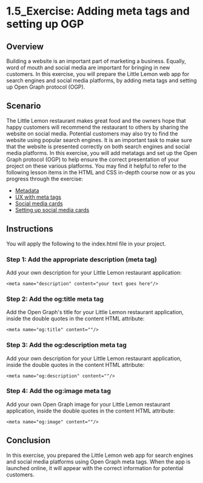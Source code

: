 # 1.5_Exercise: Adding meta tags and setting up OGP

## Overview

Building a website is an important part of marketing a business. Equally, word of mouth and social media are important for bringing in new customers. In this exercise, you will prepare the Little Lemon web app for search engines and social media platforms, by adding meta tags and setting up Open Graph protocol (OGP).

## Scenario

The Little Lemon restaurant makes great food and the owners hope that happy customers will recommend the restaurant to others by sharing the website on social media. Potential customers may also try to find the website using popular search engines. It is an important task to make sure that the website is presented correctly on both search engines and social media platforms. In this exercise, you will add metatags and set up the Open Graph protocol (OGP) to help ensure the correct presentation of your project on these various platforms.  You may find it helpful to refer to the following lesson items in the HTML and CSS in-depth course now or as you progress through the exercise:

- [Metadata](https://www.coursera.org/learn/html-and-css-in-depth/lecture/EeFw9/metadata)
- [UX with meta tags](https://www.coursera.org/learn/html-and-css-in-depth/lecture/AAmO5/ux-with-meta-tags)
- [Social media cards](https://www.coursera.org/learn/html-and-css-in-depth/supplement/yBVsD/social-media-cards)
- [Setting up social media cards](https://www.coursera.org/learn/html-and-css-in-depth/lecture/2mf5G/setting-up-a-social-media-card)

## Instructions

You will apply the following to the index.html file in your project.

### Step 1: Add the appropriate description (meta tag)

Add your own description for your Little Lemon restaurant application:

```
<meta name="description" content="your text goes here"/>
```

### Step 2: Add the og:title meta tag

Add the Open Graph's title for your Little Lemon restaurant application, inside the double quotes in the content HTML attribute:

```
<meta name="og:title" content=""/>
```

### Step 3: Add the og:description meta tag

Add your own description for your Little Lemon restaurant application, inside the double quotes in the content HTML attribute:

```
<meta name="og:description" content=""/>
```

### Step 4: Add the og:image meta tag

Add your own Open Graph image for your Little Lemon restaurant application, inside the double quotes in the content HTML attribute:

```
<meta name="og:image" content=""/>
```

## Conclusion
In this exercise, you prepared the Little Lemon web app for search engines and social media platforms using Open Graph meta tags. When the app is launched online, it will appear with the correct information for potential customers.